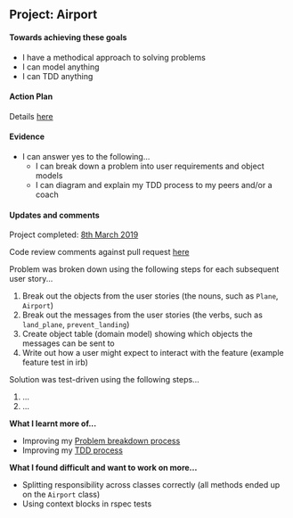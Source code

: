 ## Project: Airport

#### Towards achieving these goals

- I have a methodical approach to solving problems
- I can model anything
- I can TDD anything


#### Action Plan

Details [here](https://github.com/makersacademy/airport_challenge)

#### Evidence

- I can answer yes to the following...
  - I can break down a problem into user requirements and object models
  - I can diagram and explain my TDD process to my peers and/or a coach


#### Updates and comments

Project completed: [8th March 2019](https://github.com/mattTea/airport_challenge)

Code review comments against pull request [here](https://github.com/makersacademy/airport_challenge/pull/1328)

Problem was broken down using the following steps for each subsequent user story...
1. Break out the objects from the user stories (the nouns, such as `Plane`, `Airport`)
2. Break out the messages from the user stories (the verbs, such as `land_plane`, `prevent_landing`)
3. Create object table (domain model) showing which objects the messages can be sent to
4. Write out how a user might expect to interact with the feature (example feature test in irb)

Solution was test-driven using the following steps...
1. ...
2. ...


**What I learnt more of...**

- Improving my [Problem breakdown process]()
- Improving my [TDD process]()


**What I found difficult and want to work on more...**

- Splitting responsibility across classes correctly (all methods ended up on the `Airport` class)
- Using context blocks in rspec tests